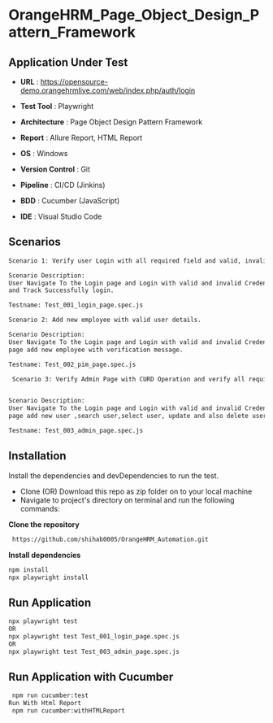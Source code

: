 # OrangeHRM_Page_Object_Design_Pattern_Framework

## Application Under Test

- **URL** :  https://opensource-demo.orangehrmlive.com/web/index.php/auth/login
  
- **Test Tool** :  Playwright
  
- **Architecture** :  Page Object Design Pattern Framework
  
- **Report** :  Allure Report, HTML Report

- **OS**  :  Windows
  
- **Version Control**  :  Git
  
- **Pipeline**  :  CI/CD (Jinkins)
  
- **BDD**  :  Cucumber (JavaScript)

- **IDE** :  Visual Studio Code
  

## Scenarios
```bash
Scenario 1: Verify user Login with all required field and valid, invalid credentials and messages.

Scenario Description: 
User Navigate To the Login page and Login with valid and invalid Credentials and verify all error message
and Track Successfully login. 

Testname: Test_001_login_page.spec.js
```
```bash
Scenario 2: Add new employee with valid user details.

Scenario Description: 
User Navigate To the Login page and Login with valid and invalid Credentials.Valid user Navigate to the Pim
page add new employee with verification message.

Testname: Test_002_pim_page.spec.js
```

```bash
 Scenario 3: Verify Admin Page with CURD Operation and verify all required field and valid, invalid credentials and messages. 


Scenario Description: 
User Navigate To the Login page and Login with valid and invalid Credentials.Valid user Navigate to the Admin
page add new user ,search user,select user, update and also delete user with varification message.

Testname: Test_003_admin_page.spec.js
```

## Installation
Install the dependencies and devDependencies to run the test.
- Clone (OR) Download this repo as zip folder on to your local machine
- Navigate to project's directory on terminal and run the following commands:
  
**Clone the repository**
```bash
 https://github.com/shihab0005/OrangeHRM_Automation.git
```

**Install dependencies**
```bash
npm install
npx playwright install
```
## Run Application
```bash
npx playwright test
OR
npx playwright test Test_001_login_page.spec.js
OR
npx playwright test Test_003_admin_page.spec.js
```
## Run Application with Cucumber
```bash
 npm run cucumber:test
Run With Html Report
 npm run cucumber:withHTMLReport
```
